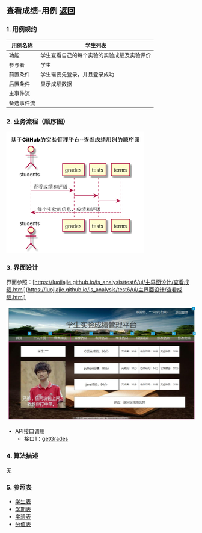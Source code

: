 ## 查看成绩-用例 [返回](../README.md)

### 1. 用例规约

用例名称 | 学生列表
---|---
功能 | 学生查看自己的每个实验的实验成绩及实验评价 
参与者 | 学生
前置条件 | 学生需要先登录，并且登录成功 
后置条件 | 显示成绩数据 
主事件流 | 
备选事件流 | 

### 2. 业务流程（顺序图）
![](./图片/查看成绩顺序图.png)
### 3. 界面设计

界面参照：[https://luojiajie.github.io/is_analysis/test6/ui/主界面设计/查看成绩.html](https://luojiajie.github.io/is_analysis/test6/ui/主界面设计/查看成绩.html)

![查看成绩](../ui/查看成绩.jpg)

- API接口调用
    - 接口1：[getGrades](../接口/getGrades.md)

### 4. 算法描述

无

### 5. 参照表
- [学生表](../数据库设计.md)
- [学期表](../数据库设计.md)
- [实验表](../数据库设计.md)
- [分值表](../数据库设计.md)
